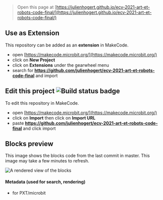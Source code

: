  


> Open this page at [https://julienhogert.github.io/ecv-2021-art-et-robots-code-final/](https://julienhogert.github.io/ecv-2021-art-et-robots-code-final/)

## Use as Extension

This repository can be added as an **extension** in MakeCode.

* open [https://makecode.microbit.org/](https://makecode.microbit.org/)
* click on **New Project**
* click on **Extensions** under the gearwheel menu
* search for **https://github.com/julienhogert/ecv-2021-art-et-robots-code-final** and import

## Edit this project ![Build status badge](https://github.com/julienhogert/ecv-2021-art-et-robots-code-final/workflows/MakeCode/badge.svg)

To edit this repository in MakeCode.

* open [https://makecode.microbit.org/](https://makecode.microbit.org/)
* click on **Import** then click on **Import URL**
* paste **https://github.com/julienhogert/ecv-2021-art-et-robots-code-final** and click import

## Blocks preview

This image shows the blocks code from the last commit in master.
This image may take a few minutes to refresh.

![A rendered view of the blocks](https://github.com/julienhogert/ecv-2021-art-et-robots-code-final/raw/master/.github/makecode/blocks.png)

#### Metadata (used for search, rendering)

* for PXT/microbit
<script src="https://makecode.com/gh-pages-embed.js"></script><script>makeCodeRender("{{ site.makecode.home_url }}", "{{ site.github.owner_name }}/{{ site.github.repository_name }}");</script>
